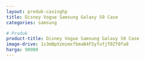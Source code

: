 ```yaml
---
layout: produk-casinghp
title: Disney Vogue Samsung Galaxy S9 Case
categories: samsung

# Produk
product-title: Disney Vogue Samsung Galaxy S9 Case
image-drive: 1s3mBpXzmimxfbmaB4F5yfufjT0Zf0fa8
harga: 90000
---
```

